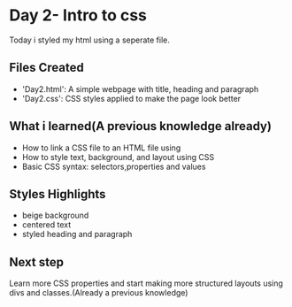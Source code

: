 # Day 2- Intro to css

Today i styled my html using a seperate file.

## Files Created
- 'Day2.html': A simple webpage with title, heading and paragraph
- 'Day2.css': CSS styles applied to make the page look better

## What i learned(A previous knowledge already)
- How to link a CSS file to an HTML file using <link>
- How to style text, background, and layout using CSS
- Basic CSS syntax: selectors,properties and values

## Styles Highlights
- beige background
- centered text
- styled heading and paragraph

## Next step
Learn more CSS properties and start making more structured layouts using divs and classes.(Already a previous knowledge) 

